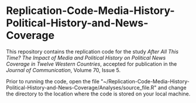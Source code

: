 # Replication-Code-Media-History-Political-History-and-News-Coverage

This repository contains the replication code for the study *After All This Time? The Impact of Media and Political History on Political News Coverage in Twelve Western Countries*, accepted for publication in the *Journal of Communication*, Volume 70, Issue 5. 

Prior to running the code, open the file "~/Replication-Code-Media-History-Political-History-and-News-Coverage/Analyses/source_file.R" and change the directory to the location where the code is stored on your local machine. 
